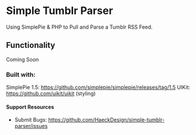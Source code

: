 # Simple Tumblr Parser #

Using SimplePie & PHP to Pull and Parse a Tumblr RSS Feed.


## Functionality ##

Coming Soon


### Built with: ###

SimplePie 1.5: https://github.com/simplepie/simplepie/releases/tag/1.5
UIKit: https://github.com/uikit/uikit (styling)


#### Support Resources ####

* Submit Bugs:  https://github.com/HaeckDesign/simple-tumblr-parser/issues
